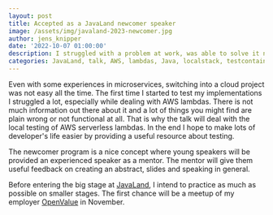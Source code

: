 ```yaml
---
layout: post
title: Accepted as a JavaLand newcomer speaker
image: /assets/img/javaland-2023-newcomer.jpg
author: jens_knipper
date: '2022-10-07 01:00:00'
description: I struggled with a problem at work, was able to solve it neatly and thought it would make a great topic for a talk or a blog article. So I applied at the call for papers of the JavaLand newcomer program with it and got accepted!
categories: JavaLand, talk, AWS, lambdas, Java, localstack, testcontainers
---
```

Even with some experiences in microservices, switching into a cloud project was not easy all the time. 
The first time I started to test my implementations I struggled a lot, especially while dealing with AWS lambdas. 
There is not much information out there about it and a lot of things you might find are plain wrong or not functional at all. 
That is why the talk will deal with the local testing of AWS serverless lambdas. 
In the end I hope to make lots of developer's life easier by providing a useful resource about testing. 

The newcomer program is a nice concept where young speakers will be provided an experienced speaker as a mentor. 
The mentor will give them useful feedback on creating an abstract, slides and speaking in general. 

Before entering the big stage at [JavaLand](https://www.javaland.eu), I intend to practice as much as possible on smaller stages. 
The first chance will be a meetup of my employer [OpenValue](https://openvalue.eu) in November. 